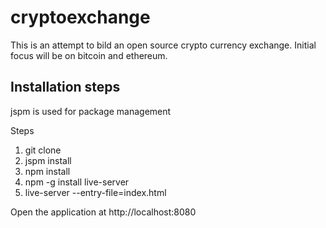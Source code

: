 # cryptoexchange

This is an attempt to bild an open source crypto currency exchange. Initial focus will be on bitcoin and ethereum.

## Installation steps

jspm is used for package management

Steps

1. git clone <this repo URL>
2. jspm install
3. npm install
4. npm -g install live-server
5. live-server --entry-file=index.html

Open the application at http://localhost:8080